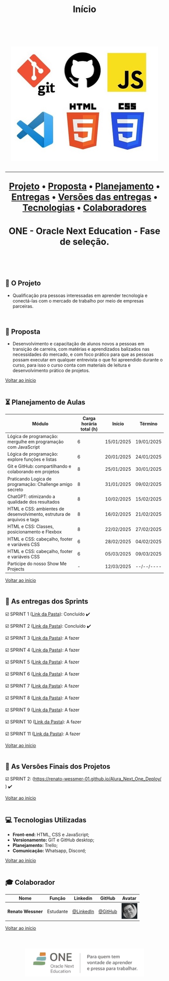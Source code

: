 <h1 align="center">
  Início
<h1 align="center">
<br>

<p align="center">
      <img src="/Imagens Geral/tech.JPG">
<p align="center">

<hr>

<p align="center">
  <a href ="#rocket-o-projeto">Projeto</a>  •
  <a href ="#dart-proposta">Proposta</a>  •
  <a href ="#hourglass_flowing_sand-planejamento-de-aulas">Planejamento</a>  •
  <a href ="#calendar-as-entregas-dos-sprints">Entregas</a>  •
  <a href ="#camera_flash-as-versões-finais-dos-projetos">Versões das entregas</a>  •
  <a href ="#computer-tecnologias-utilizadas">Tecnologias</a>  •
  <a href ="#mortar_board-colaborador">Colaboradores</a>
</p>

<h1 align="center">
  ONE - Oracle Next Education - Fase de seleção.
<h1 align="center">
<br>

## :rocket: O Projeto

* Qualificação pra pessoas interessadas em aprender  tecnologia e conectá-las com o mercado de trabalho por meio de empresas parceiras.
<br>

## :dart: Proposta

* Desenvolvimento e capacitação de alunos novos a pessoas em transição de carreira, com matérias e aprendizados balizados nas necessidades do mercado, e com foco prático para que as pessoas possam executar em qualquer entrevista o que foi apreendido durante o curso, para isso o curso conta com materiais de leitura e desenvolvimento prático de projetos.

<a href ="#pushpin-início">Voltar ao início</a>  
<br>

## :hourglass_flowing_sand: Planejamento de Aulas
      
|Módulo|Carga horária total (h)|Início| Término|
| -------- |-------- |-------- |-------- |
|Lógica de programação: mergulhe em programação com JavaScript|6|15/01/2025|19/01/2025|
|Lógica de programação: explore funções e listas|6|20/01/2025|24/01/2025|
|Git e GitHub: compartilhando e colaborando em projetos|8|25/01/2025|30/01/2025|
|Praticando Logica de programação: Challenge amigo secreto|8|31/01/2025|09/02/2025|
|ChatGPT: otimizando a qualidade dos resultados|8|10/02/2025|15/02/2025|
|HTML e CSS: ambientes de desenvolvimento, estrutura de arquivos e tags|8|16/02/2025|21/02/2025|
|HTML e CSS: Classes, posicionamento e Flexbox|8|22/02/2025|27/02/2025|
|HTML e CSS: cabeçalho, footer e variáveis CSS|6|28/02/2025|04/02/2025|
|HTML e CSS: cabeçalho, footer e variáveis CSS|6|05/03/2025|09/03/2025|
|Participe do nosso Show Me Projects|-|12/03/2025|--/--/----|

<a href ="#pushpin-início">Voltar ao início</a>  
<br>

## :calendar: As entregas dos Sprints

☑️ SPRINT 1 ([Link da Pasta](https://github.com/renato-wessmer/Alura_Next_One/tree/main/Curso_de_Logica_de_programacao_mergulhe_em_programacao_com_JavaScript)): Concluído :heavy_check_mark:

☑️ SPRINT 2 ([Link da Pasta](https://github.com/renato-wessmer/Alura_Next_One/tree/main/Curso_de_logica_de_programacao_explore_funcoes_e_listas)): Concluído :heavy_check_mark:

☑️ SPRINT 3 ([Link da Pasta]()): A fazer 

☑️ SPRINT 4 ([Link da Pasta]()): A fazer 

☑️ SPRINT 5 ([Link da Pasta]()): A fazer 

☑️ SPRINT 6 ([Link da Pasta]()): A fazer 

☑️ SPRINT 7 ([Link da Pasta]()): A fazer 

☑️ SPRINT 8 ([Link da Pasta]()): A fazer 

☑️ SPRINT 9 ([Link da Pasta]()): A fazer 

☑️ SPRINT 10 ([Link da Pasta]()): A fazer 

☑️ SPRINT 11 ([Link da Pasta]()): A fazer 

<a href ="#pushpin-início">Voltar ao início</a>  
<br> 

## :camera_flash: As Versões Finais dos Projetos

☑️ SPRINT 2: ([https://renato-wessmer-01.github.io/Alura_Next_One_Deploy/
](https://renato-wessmer-01.github.io/Alura_Next_One_Deploy/)) :heavy_check_mark:

<a href ="#pushpin-início">Voltar ao início</a>  
<br> 

## :computer: Tecnologias Utilizadas

* **Front-end:** HTML, CSS e JavaScript;   
* **Versionamento:** GIT e GitHub desktop;           
* **Planejamento:** Trello;
* **Comunicação:** Whatsapp, Discord;

<a href ="#pushpin-início">Voltar ao início</a>  
<br>     
      
## :mortar_board: Colaborador

|Nome|Função|Linkedin|GitHub|Avatar|
| -------- |-------- |-------- |-------- |-------- |
|**Renato Wessner**|Estudante| [@LinkedIn](https://www.linkedin.com/in/renato-wessmer-dev-gpti/)|[@GitHub](https://github.com/renato-wessmer)|<img src = "/Imagens Geral/renato.png" width="50" height="50"/>|

<a href ="#pushpin-início">Voltar ao início</a>  
<br>

<h1 align="center"> <img src = "Imagens Geral/Alura-Oracle.png" height="90" /></h1>    
